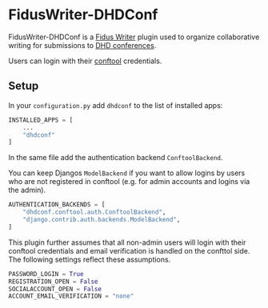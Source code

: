 # FidusWriter-DHDConf

FidusWriter-DHDConf is a [Fidus Writer](https://github.com/fiduswriter/fiduswriter/) plugin used to organize collaborative writing for submissions to [DHD conferences](https://dig-hum.de).

Users can login with their [conftool]() credentials.

## Setup

In your `configuration.py` add `dhdconf` to the list of installed apps:

```py
INSTALLED_APPS = [
	...
    "dhdconf"
]
```

In the same file add the authentication backend `ConftoolBackend`.

You can keep Djangos `ModelBackend` if you want to allow logins by users who are not registered in conftool (e.g. for admin accounts and logins via the admin).

```py
AUTHENTICATION_BACKENDS = [
    "dhdconf.conftool.auth.ConftoolBackend",
    "django.contrib.auth.backends.ModelBackend",
]
```

This plugin further assumes that all non-admin users will login with their conftool credentials and email verification is handled on the confttol side. The following settings reflect these assumptions.

```py
PASSWORD_LOGIN = True
REGISTRATION_OPEN = False
SOCIALACCOUNT_OPEN = False
ACCOUNT_EMAIL_VERIFICATION = "none"
```
